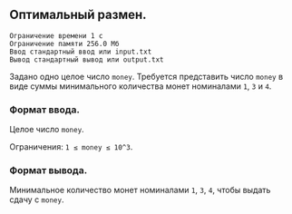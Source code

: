 ## Оптимальный размен.

```
Ограничение времени 1 с
Ограничение памяти 256.0 Мб
Ввод стандартный ввод или input.txt
Вывод стандартный вывод или output.txt
```

Задано одно целое число `money`. Требуется представить число `money` в виде суммы минимального количества монет номиналами
`1`, `3` и `4`.

### Формат ввода.
Целое число `money`.

Ограничения:  `1 ≤ money ≤ 10^3`.

### Формат вывода.
Минимальное количество монет номиналами `1`, `3`, `4`, чтобы выдать сдачу с `money`.

